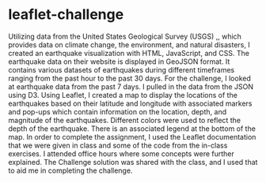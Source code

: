 # leaflet-challenge

Utilizing data from the United States Geological Survey (USGS) [,](https://earthquake.usgs.gov/earthquakes/feed/v1.0/geojson.php), which provides data on climate change, the environment, and natural disasters, I created an earthquake visualization with HTML, JavaScript, and CSS. 
The earthquake data on their website is displayed in GeoJSON format. It contains various datasets of earthquakes during different timeframes ranging from the past hour to the past 30 days. For the challenge, I looked at earthquake data from the past 7 days.
I pulled in the data from the JSON using D3. Using Leaflet, I created a map to display the locations of the earthquakes based on their latitude and longitude with associated markers and pop-ups which contain information on the location, depth, and magnitude of the earthquakes. Different colors were used to reflect the depth of the earthquake. There is an associated legend at the bottom of the map. 
In order to complete the assignment, I used the Leaflet documentation that we were given in class and some of the code from the in-class exercises. I attended office hours where some concepts were further explained. The Challenge solution was shared with the class, and I used that to aid me in completing the challenge.
